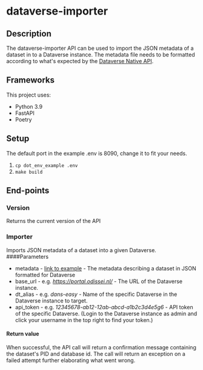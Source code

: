 # dataverse-importer
## Description
The dataverse-importer API can be used to import the JSON metadata of a dataset in to a Dataverse instance.
The metadata file needs to be formatted according to what's expected by the [Dataverse Native API](https://guides.dataverse.org/en/latest/api/native-api.html#import-a-dataset-into-a-dataverse-collection).

## Frameworks
This project uses:
- Python 3.9
- FastAPI
- Poetry

## Setup
The default port in the example .env is 8090, change it to fit your needs.
1. `cp dot_env_example .env`
2. `make build`


## End-points
### Version
Returns the current version of the API

### Importer
Imports JSON metadata of a dataset into a given Dataverse.
####Parameters
- metadata - [link to example](https://guides.dataverse.org/en/latest/_downloads/4e04c8120d51efab20e480c6427f139c/dataset-create-new-all-default-fields.json)  - The metadata describing a dataset in JSON formatted for Dataverse
- base_url - e.g. _https://portal.odissei.nl/_ - The URL of the Dataverse instance.
- dt_alias - e.g. _dans-easy_ - Name of the specific Dataverse in the Dataverse instance to target.
- api_token - e.g. _12345678-ab12-12ab-abcd-a1b2c3d4e5g6_ - API token of the specific Dataverse. (Login to the Dataverse instance as admin and click your username in the top right to find your token.)

#### Return value
When successful, the API call will return a confirmation message containing the dataset's PID and database id.
The call will return an exception on a failed attempt further elaborating what went wrong.